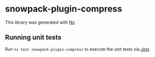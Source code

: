 # snowpack-plugin-compress

This library was generated with [Nx](https://nx.dev).

## Running unit tests

Run `nx test snowpack-plugin-compress` to execute the unit tests via [Jest](https://jestjs.io).
